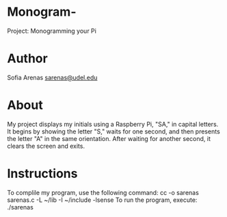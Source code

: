 # Monogram-
Project: Monogramming your Pi

# Author
Sofia Arenas sarenas@udel.edu

# About
My project displays my initials using a Raspberry Pi, "SA," in capital letters. It begins by showing the letter "S," waits for one second, and then presents the letter "A" in the same orientation. After waiting for another second, it clears the screen and exits.

# Instructions
To complile my program, use the following command:
cc -o sarenas sarenas.c -L ~/lib -I ~/include -lsense
To run the program, execute:
./sarenas
